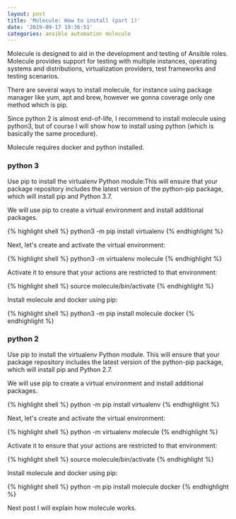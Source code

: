 ```yaml
---
layout: post
title: 'Molecule: How to install (part 1)'
date: '2019-09-17 19:36:51'
categories: ansible automation molecule
---
```


Molecule is designed to aid in the development and testing of Ansible roles.
Molecule provides support for testing with multiple instances, operating systems and distributions, virtualization providers, test frameworks and testing scenarios.

There are several ways to install molecule, for instance using package manager like yum, apt and brew, however we gonna coverage only one method which is pip.

Since python 2 is almost end-of-life, I recommend to install molecule using python3, but of course I will show how to install using python (which is basically the same procedure).

Molecule requires docker and python installed.

### python 3

Use pip to install the virtualenv Python module:This will ensure that your package repository includes the latest version of the python-pip package, which will install pip and Python 3.7.

We will use pip to create a virtual environment and install additional packages.

{% highlight shell %}
python3 -m pip install virtualenv
{% endhighlight %}

Next, let's create and activate the virtual environment:

{% highlight shell %}
python3 -m virtualenv molecule
{% endhighlight %}

Activate it to ensure that your actions are restricted to that environment:

{% highlight shell %}
source molecule/bin/activate
{% endhighlight %}

Install molecule and docker using pip:

{% highlight shell %}
python3 -m pip install molecule docker
{% endhighlight %}

### python 2

Use pip to install the virtualenv Python module. This will ensure that your package repository includes the latest version of the python-pip package, which will install pip and Python 2.7.

We will use pip to create a virtual environment and install additional packages.

{% highlight shell %}
python -m pip install virtualenv
{% endhighlight %}

Next, let's create and activate the virtual environment:

{% highlight shell %}
python -m virtualenv molecule
{% endhighlight %}

Activate it to ensure that your actions are restricted to that environment:

{% highlight shell %}
source molecule/bin/activate
{% endhighlight %}

Install molecule and docker using pip:

{% highlight shell %}
python -m pip install molecule docker
{% endhighlight %}

Next post I will explain how molecule works.